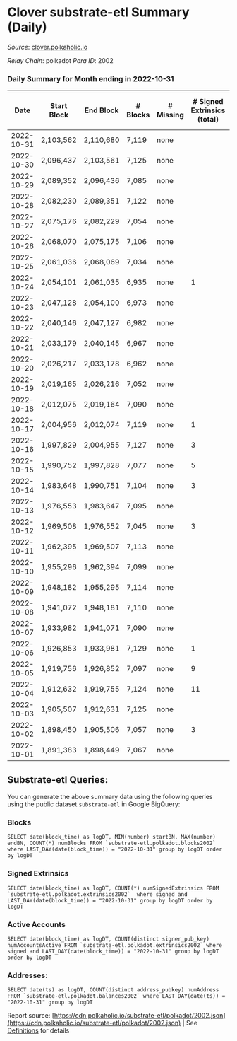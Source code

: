 # Clover substrate-etl Summary (Daily)

_Source_: [clover.polkaholic.io](https://clover.polkaholic.io)

*Relay Chain*: polkadot
*Para ID*: 2002



### Daily Summary for Month ending in 2022-10-31


| Date | Start Block | End Block | # Blocks | # Missing | # Signed Extrinsics (total) | # Active Accounts | # Addresses with Balances | # Events | # Transfers | # XCM Transfers In | # XCM Transfers Out |
| ---- | ----------- | --------- | -------- | --------- | --------------------------- | ----------------- | ------------------------- | -------- | ----------- | ------------------ | ------------------- |
| 2022-10-31 | 2,103,562 | 2,110,680 | 7,119 | none  |  |  | 3,797 | 16,145 | 20 ($2,558.22) |   |   |
| 2022-10-30 | 2,096,437 | 2,103,561 | 7,125 | none  |  |  |  | 16,417 | 30 ($3,999.72) |   |   |
| 2022-10-29 | 2,089,352 | 2,096,436 | 7,085 | none  |  |  |  | 16,139 | 33 ($8,333.73) |   |   |
| 2022-10-28 | 2,082,230 | 2,089,351 | 7,122 | none  |  |  |  | 16,178 | 46 ($1,515.37) |   |   |
| 2022-10-27 | 2,075,176 | 2,082,229 | 7,054 | none  |  |  |  | 15,954 | 24 ($777.33) |   |   |
| 2022-10-26 | 2,068,070 | 2,075,175 | 7,106 | none  |  |  |  | 15,987 | 25 ($1,517.33) |   |   |
| 2022-10-25 | 2,061,036 | 2,068,069 | 7,034 | none  |  |  |  | 16,053 | 46 ($5,490.67) |   |   |
| 2022-10-24 | 2,054,101 | 2,061,035 | 6,935 | none  | 1 | 1 | 3,781 | 15,688 | 30 ($4,287.22) |   |   |
| 2022-10-23 | 2,047,128 | 2,054,100 | 6,973 | none  |  |  |  | 15,349 | 10 ($88.38) |   |   |
| 2022-10-22 | 2,040,146 | 2,047,127 | 6,982 | none  |  |  |  | 15,296 | 17 ($180.75) |   |   |
| 2022-10-21 | 2,033,179 | 2,040,145 | 6,967 | none  |  |  | 3,779 | 15,744 | 24 ($493.91) |   |   |
| 2022-10-20 | 2,026,217 | 2,033,178 | 6,962 | none  |  |  |  | 15,732 | 31 ($4,963.36) |   |   |
| 2022-10-19 | 2,019,165 | 2,026,216 | 7,052 | none  |  |  |  | 15,809 | 28 ($4,199.37) |   |   |
| 2022-10-18 | 2,012,075 | 2,019,164 | 7,090 | none  |  |  |  | 16,263 | 33 ($6,841.86) |   |   |
| 2022-10-17 | 2,004,956 | 2,012,074 | 7,119 | none  | 1 | 1 | 3,762 | 16,319 | 65 ($4,510.92) |   |   |
| 2022-10-16 | 1,997,829 | 2,004,955 | 7,127 | none  | 3 | 3 | 3,757 | 16,649 | 61 ($357,402.36) |   |   |
| 2022-10-15 | 1,990,752 | 1,997,828 | 7,077 | none  | 5 | 4 |  | 18,483 | 126 ($70,845.01) |   |   |
| 2022-10-14 | 1,983,648 | 1,990,751 | 7,104 | none  | 3 | 3 |  | 16,531 | 42 ($14,597.87) |   |   |
| 2022-10-13 | 1,976,553 | 1,983,647 | 7,095 | none  |  |  |  | 16,315 | 32 ($7,809.61) |   |   |
| 2022-10-12 | 1,969,508 | 1,976,552 | 7,045 | none  | 3 | 3 |  | 15,712 | 25 ($1,383.73) |   |   |
| 2022-10-11 | 1,962,395 | 1,969,507 | 7,113 | none  |  |  |  | 15,837 | 25 ($3,812.55) |   |   |
| 2022-10-10 | 1,955,296 | 1,962,394 | 7,099 | none  |  |  |  | 15,971 | 38 ($8,734.38) |   |   |
| 2022-10-09 | 1,948,182 | 1,955,295 | 7,114 | none  |  |  |  | 15,825 | 34 ($18,959.99) |   |   |
| 2022-10-08 | 1,941,072 | 1,948,181 | 7,110 | none  |  |  |  | 15,928 | 37 ($16,652.30) |   |   |
| 2022-10-07 | 1,933,982 | 1,941,071 | 7,090 | none  |  |  |  | 15,625 | 17 ($483.87) |   |   |
| 2022-10-06 | 1,926,853 | 1,933,981 | 7,129 | none  | 1 | 1 |  | 15,849 | 19 ($1,310.09) |   |   |
| 2022-10-05 | 1,919,756 | 1,926,852 | 7,097 | none  | 9 | 5 |  | 16,120 | 43 ($8,090.60) |   |   |
| 2022-10-04 | 1,912,632 | 1,919,755 | 7,124 | none  | 11 | 6 |  | 16,030 | 34 ($860.73) |   |   |
| 2022-10-03 | 1,905,507 | 1,912,631 | 7,125 | none  |  |  |  | 15,688 | 13 ($2,405.02) |   |   |
| 2022-10-02 | 1,898,450 | 1,905,506 | 7,057 | none  | 3 | 3 |  | 15,717 | 28 ($3,639.82) |   |   |
| 2022-10-01 | 1,891,383 | 1,898,449 | 7,067 | none  |  |  |  | 15,940 | 27 ($15,565.91) |   |   |

## Substrate-etl Queries:
You can generate the above summary data using the following queries using the public dataset `substrate-etl` in Google BigQuery:


### Blocks
```
SELECT date(block_time) as logDT, MIN(number) startBN, MAX(number) endBN, COUNT(*) numBlocks FROM `substrate-etl.polkadot.blocks2002`  where LAST_DAY(date(block_time)) = "2022-10-31" group by logDT order by logDT
```


### Signed Extrinsics
```
SELECT date(block_time) as logDT, COUNT(*) numSignedExtrinsics FROM `substrate-etl.polkadot.extrinsics2002`  where signed and LAST_DAY(date(block_time)) = "2022-10-31" group by logDT order by logDT
```


### Active Accounts
```
SELECT date(block_time) as logDT, COUNT(distinct signer_pub_key) numAccountsActive FROM `substrate-etl.polkadot.extrinsics2002` where signed and LAST_DAY(date(block_time)) = "2022-10-31" group by logDT order by logDT
```


### Addresses:
```
SELECT date(ts) as logDT, COUNT(distinct address_pubkey) numAddress FROM `substrate-etl.polkadot.balances2002` where LAST_DAY(date(ts)) = "2022-10-31" group by logDT
```



Report source: [https://cdn.polkaholic.io/substrate-etl/polkadot/2002.json](https://cdn.polkaholic.io/substrate-etl/polkadot/2002.json) | See [Definitions](/DEFINITIONS.md) for details
